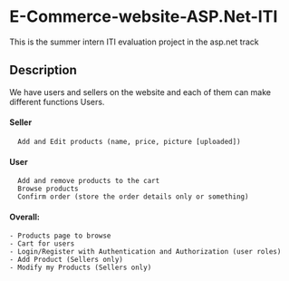 # E-Commerce-website-ASP.Net-ITI
This is the summer intern ITI evaluation project in the asp.net track
## Description

We have users and sellers on the website and each of them can make different functions 
Users.
#### Seller
	  Add and Edit products (name, price, picture [uploaded])
	
#### User 
	  Add and remove products to the cart
	  Browse products
	  Confirm order (store the order details only or something)

#### Overall:
	- Products page to browse
	- Cart for users
	- Login/Register with Authentication and Authorization (user roles)
	- Add Product (Sellers only)
	- Modify my Products (Sellers only)